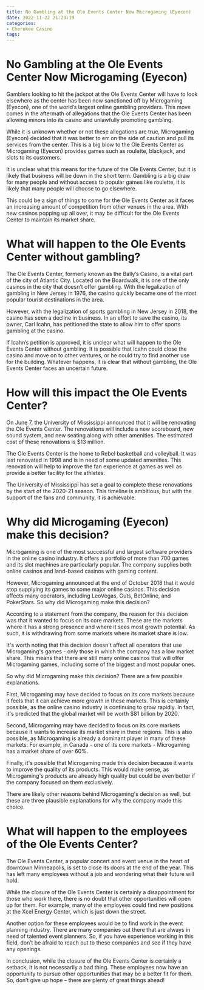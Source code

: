 ```yaml
---
title: No Gambling at the Ole Events Center Now Microgaming (Eyecon)
date: 2022-11-22 21:23:19
categories:
- Cherokee Casino
tags:
---
```



#  No Gambling at the Ole Events Center Now Microgaming (Eyecon)

Gamblers looking to hit the jackpot at the Ole Events Center will have to look elsewhere as the center has been now sanctioned off by Microgaming (Eyecon), one of the world’s largest online gambling providers. This move comes in the aftermath of allegations that the Ole Events Center has been allowing minors into its casino and unlawfully promoting gambling.

While it is unknown whether or not these allegations are true, Microgaming (Eyecon) decided that it was better to err on the side of caution and pull its services from the center. This is a big blow to the Ole Events Center as Microgaming (Eyecon) provides games such as roulette, blackjack, and slots to its customers.

It is unclear what this means for the future of the Ole Events Center, but it is likely that business will be down in the short term. Gambling is a big draw for many people and without access to popular games like roulette, it is likely that many people will choose to go elsewhere.

This could be a sign of things to come for the Ole Events Center as it faces an increasing amount of competition from other venues in the area. With new casinos popping up all over, it may be difficult for the Ole Events Center to maintain its market share.

#  What will happen to the Ole Events Center without gambling?

The Ole Events Center, formerly known as the Bally’s Casino, is a vital part of the city of Atlantic City. Located on the Boardwalk, it is one of the only casinos in the city that doesn’t offer gambling. With the legalization of gambling in New Jersey in 1976, the casino quickly became one of the most popular tourist destinations in the area.

However, with the legalization of sports gambling in New Jersey in 2018, the casino has seen a decline in business. In an effort to save the casino, its owner, Carl Icahn, has petitioned the state to allow him to offer sports gambling at the casino.

If Icahn’s petition is approved, it is unclear what will happen to the Ole Events Center without gambling. It is possible that Icahn could close the casino and move on to other ventures, or he could try to find another use for the building. Whatever happens, it is clear that without gambling, the Ole Events Center faces an uncertain future.

#  How will this impact the Ole Events Center?

On June 7, the University of Mississippi announced that it will be renovating the Ole Events Center. The renovations will include a new scoreboard, new sound system, and new seating along with other amenities. The estimated cost of these renovations is $13 million.

The Ole Events Center is the home to Rebel basketball and volleyball. It was last renovated in 1998 and is in need of some updated amenities. This renovation will help to improve the fan experience at games as well as provide a better facility for the athletes.

The University of Mississippi has set a goal to complete these renovations by the start of the 2020-21 season. This timeline is ambitious, but with the support of the fans and community, it is achievable.

#  Why did Microgaming (Eyecon) make this decision?

Microgaming is one of the most successful and largest software providers in the online casino industry. It offers a portfolio of more than 700 games and its slot machines are particularly popular. The company supplies both online casinos and land-based casinos with gaming content.

However, Microgaming announced at the end of October 2018 that it would stop supplying its games to some major online casinos. This decision affects many operators, including LeoVegas, Guts, BetOnline, and PokerStars. So why did Microgaming make this decision?

According to a statement from the company, the reason for this decision was that it wanted to focus on its core markets. These are the markets where it has a strong presence and where it sees most growth potential. As such, it is withdrawing from some markets where its market share is low.

It's worth noting that this decision doesn't affect all operators that use Microgaming's games - only those in which the company has a low market share. This means that there are still many online casinos that will offer Microgaming games, including some of the biggest and most popular ones.

So why did Microgaming make this decision? There are a few possible explanations.

First, Microgaming may have decided to focus on its core markets because it feels that it can achieve more growth in these markets. This is certainly possible, as the online casino industry is continuing to grow rapidly. In fact, it's predicted that the global market will be worth $81 billion by 2020.

Second, Microgaming may have decided to focus on its core markets because it wants to increase its market share in these regions. This is also possible, as Microgaming is already a dominant player in many of these markets. For example, in Canada - one of its core markets - Microgaming has a market share of over 60%.

Finally, it's possible that Microgaming made this decision because it wants to improve the quality of its products. This would make sense, as Microgaming's products are already high quality but could be even better if the company focused on them exclusively.

There are likely other reasons behind Microgaming's decision as well, but these are three plausible explanations for why the company made this choice.

#  What will happen to the employees of the Ole Events Center?

The Ole Events Center, a popular concert and event venue in the heart of downtown Minneapolis, is set to close its doors at the end of the year. This has left many employees without a job and wondering what their future will hold.

While the closure of the Ole Events Center is certainly a disappointment for those who work there, there is no doubt that other opportunities will open up for them. For example, many of the employees could find new positions at the Xcel Energy Center, which is just down the street.

Another option for these employees would be to find work in the event planning industry. There are many companies out there that are always in need of talented event planners. So, if you have experience working in this field, don’t be afraid to reach out to these companies and see if they have any openings.

In conclusion, while the closure of the Ole Events Center is certainly a setback, it is not necessarily a bad thing. These employees now have an opportunity to pursue other opportunities that may be a better fit for them. So, don’t give up hope – there are plenty of great things ahead!